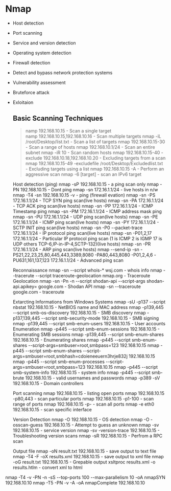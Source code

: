 # Nmap
 - Host detection
 - Port scanning
 - Service and version detection
 - Operating system detection
 - Firewall detection
 - Detect and bypass network protection systems 
 - Vulnerability assessment
 - Bruteforce attack
 - Exloitaion
    
   ## Basic Scanning Techniques
   > namp 192.168.10.15               - Scan a single target   
   > namp 192.168.10.15,192.168.10.16 - Scan multiple targets
   > nmap -iL /root/Desktop/list.txt  - Scan a list of targets
    nmap 192.168.10.15-30            - Scan a range of hosts
    nmap 192.168.10.1/24             - Scan an entire subnet
    nmap -iR 10                      - Scan random hosts
    nmap 192.168.10.15-40 -exclude 192.168.10.18,192.168.10.20 - Excluding targets from a scan
    nmap 192.168.10.15-49 -excludefile /root/Desktop/Excludedlist.txt - Excluding targets using a list
    nmap 192.168.10.15 -A            - Perform an aggressive scan 
    nmap -6 [target]                 - scan an IPv6 target

    Host detection (ping)
    nmap -sP 192.168.10.15 - a ping scan only
    nmap -PN 192.168.10.15 - Dont ping
    nmap -sn 172.16.1.1/24 - live hosts in n/w
    nmap -T4 -sn 192.168.10.15 -v - ping (firewall evation)
    nmap -sn -PS 172.16.1.1/24 - TCP SYN ping scan(live hosts)
    nmap -sn -PA 172.16.1.1/24 - TCP ACK ping scan(live hosts)
    nmap -sn -PP 172.16.1.1/24 - ICMP Timestamp ping
    nmap -sn -PM 172.16.1.1/24 - ICMP address mask ping
    nmap -sn -PU 172.16.1.1/24 - UDP ping scan(live hosts)
    nmap -sn -PE 172.16.1.1/24 - ICMP ping scan(live hosts)
    nmap -sn -PY 172.16.1.1/24 - SCTP INIT ping scan(live hosts)
    nmap -sn -P0 --packet-trace 172.16.1.1/24 - IP protocol ping scan(live hosts)
    nmap -sn -P01,2,17 172.16.1.1/24 - Particular IP protocol ping scan (1 is ICMP 2 is IGMP 17 is UDP others TCP-6,IP-in-IP-4,SCTP-132)(live hosts)
    nmap -sn -PR 172.16.1.1/24 - ARP ping scan(live hosts)
    nmap --send-ip -sn -PS21,22,23,25,80,445,443,3389,8080 -PA80,443,8080 -P01,2,4,6 -PU631,161,137,123 172.16.1.1/24 - Advanced ping scan    

    Reconnaissance
    nmap -sn --script whois-* wsj.com - whois info
    nmap --tracerute --script traceroute-geolocation nmap.org - Traceroute Geolocation
    nmap -sn -Pn -n --script shodan-api --script-args shodan-api.apikey=<ShodanAPI KEY> google.com - Shodan API
    nmap -sn --traceroute google.com - traceroute
   
    Extarcting Informations from Windows Systems
    nmap -sU -p137 --script nbstat 192.168.10.15 - NetBIOS name and MAC address
    nmap -p139,445 --script smb-os-discovery 192.168.10.15 - SMB discovery
    nmap -p137,139,445 --script smb-security-mode 192.168.10.15 - SMB signing
    nmap -p139,445 --script smb-enum-users 192.168.10.15 - User accounts Enumeration
    nmap -p445 --script smb-enum-sessions 192.168.10.15 - Enumerating SMB sessions
    nmap -p139,445 --script smb-enum-shares 192.168.10.15 - Enumerating shares
    nmap -p445 --script smb-enum-shares --script-args=smbuser=root,smbpass=123 192.168.10.15
    nmap -p445 --script smb-enum-shares --script-args=smbuser=root,smbhash=cdoieneeuern3hrje832j 192.168.10.15
    nmap -p445 --script smb-enum-processes --script-args=smbuser=root,smbpass=123 192.168.10.15
    nmap -p445 --script smb-system-info  192.168.10.15 - system info
    nmap -p445 --script smb-brute  192.168.10.15 - valid usernames and passwords
    nmap -p389 -sV 192.168.10.15 - Domain controllers
    
    Port scanning
    nmap 192.168.10.15 - listing open ports
    nmap 192.168.10.15 -p80,443 - scan particular ports
    nmap 192.168.10.15 -p1-100 - scan range of ports
    nmap 192.168.10.15 -p- - scan all ports
    nmap -e eth0 192.168.10.15 - scan specific interface

    Version Detection
    nmap -O 192.168.10.15 - OS detection
    nmap -O -osscan-guess 192.168.10.15 - Attempt to guess an unknown
    nmap -sv 192.168.10.15 - service version
    nmap -sv -version-trace 192.168.10.15 - Troubleshooting version scans
    nmap -sR 192.168.10.15 - Perfrom a RPC scan

    Output file
    nmap -oN result.txt 192.168.10.15 - save output to text file
    nmap -T4 -F -oX results.xml 192.168.10.15 - save output to xml file
    nmap -oG result.txt 192.168.10.15 - Grepable output
    xsltproc results.xml -o results.htlm - convert xml to html











nmap -T4 -v -PN -n -sS --top-ports 100 --max-parallelism 10 -oA nmapSYN 192.168.10.10
nmap -T5 -PN -v -A -oA nmapComplete 192.168.10.10
